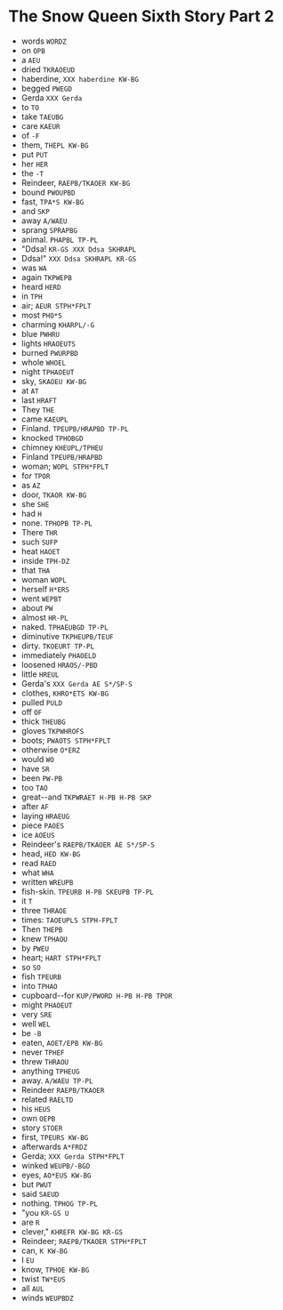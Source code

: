 # The Snow Queen Sixth Story Part 2

* words `WORDZ`
* on `OPB`
* a `AEU`
* dried `TKRAOEUD`
* haberdine, `XXX haberdine KW-BG`
* begged `PWEGD`
* Gerda `XXX Gerda`
* to `TO`
* take `TAEUBG`
* care `KAEUR`
* of `-F`
* them, `THEPL KW-BG`
* put `PUT`
* her `HER`
* the `-T`
* Reindeer, `RAEPB/TKAOER KW-BG`
* bound `PWOUPBD`
* fast, `TPA*S KW-BG`
* and `SKP`
* away `A/WAEU`
* sprang `SPRAPBG`
* animal. `PHAPBL TP-PL`
* "Ddsa! `KR-GS XXX Ddsa SKHRAPL`
* Ddsa!" `XXX Ddsa SKHRAPL KR-GS`
* was `WA`
* again `TKPWEPB`
* heard `HERD`
* in `TPH`
* air; `AEUR STPH*FPLT`
* most `PHO*S`
* charming `KHARPL/-G`
* blue `PWHRU`
* lights `HRAOEUTS`
* burned `PWURPBD`
* whole `WHOEL`
* night `TPHAOEUT`
* sky, `SKAOEU KW-BG`
* at `AT`
* last `HRAFT`
* They `THE`
* came `KAEUPL`
* Finland. `TPEUPB/HRAPBD TP-PL`
* knocked `TPHOBGD`
* chimney `KHEUPL/TPHEU`
* Finland `TPEUPB/HRAPBD`
* woman; `WOPL STPH*FPLT`
* for `TPOR`
* as `AZ`
* door, `TKAOR KW-BG`
* she `SHE`
* had `H`
* none. `TPHOPB TP-PL`
* There `THR`
* such `SUFP`
* heat `HAOET`
* inside `TPH-DZ`
* that `THA`
* woman `WOPL`
* herself `H*ERS`
* went `WEPBT`
* about `PW`
* almost `HR-PL`
* naked. `TPHAEUBGD TP-PL`
* diminutive `TKPHEUPB/TEUF`
* dirty. `TKOEURT TP-PL`
* immediately `PHAOELD`
* loosened `HRAOS/-PBD`
* little `HREUL`
* Gerda's `XXX Gerda AE S*/SP-S`
* clothes, `KHRO*ETS KW-BG`
* pulled `PULD`
* off `OF`
* thick `THEUBG`
* gloves `TKPWHROFS`
* boots; `PWAOTS STPH*FPLT`
* otherwise `O*ERZ`
* would `WO`
* have `SR`
* been `PW-PB`
* too `TAO`
* great--and `TKPWRAET H-PB H-PB SKP`
* after `AF`
* laying `HRAEUG`
* piece `PAOES`
* ice `AOEUS`
* Reindeer's `RAEPB/TKAOER AE S*/SP-S`
* head, `HED KW-BG`
* read `RAED`
* what `WHA`
* written `WREUPB`
* fish-skin. `TPEURB H-PB SKEUPB TP-PL`
* it `T`
* three `THRAOE`
* times: `TAOEUPLS STPH-FPLT`
* Then `THEPB`
* knew `TPHAOU`
* by `PWEU`
* heart; `HART STPH*FPLT`
* so `SO`
* fish `TPEURB`
* into `TPHAO`
* cupboard--for `KUP/PWORD H-PB H-PB TPOR`
* might `PHAOEUT`
* very `SRE`
* well `WEL`
* be `-B`
* eaten, `AOET/EPB KW-BG`
* never `TPHEF`
* threw `THRAOU`
* anything `TPHEUG`
* away. `A/WAEU TP-PL`
* Reindeer `RAEPB/TKAOER`
* related `RAELTD`
* his `HEUS`
* own `OEPB`
* story `STOER`
* first, `TPEURS KW-BG`
* afterwards `A*FRDZ`
* Gerda; `XXX Gerda STPH*FPLT`
* winked `WEUPB/-BGD`
* eyes, `AO*EUS KW-BG`
* but `PWUT`
* said `SAEUD`
* nothing. `TPHOG TP-PL`
* "you `KR-GS U`
* are `R`
* clever," `KHREFR KW-BG KR-GS`
* Reindeer; `RAEPB/TKAOER STPH*FPLT`
* can, `K KW-BG`
* I `EU`
* know, `TPHOE KW-BG`
* twist `TW*EUS`
* all `AUL`
* winds `WEUPBDZ`
